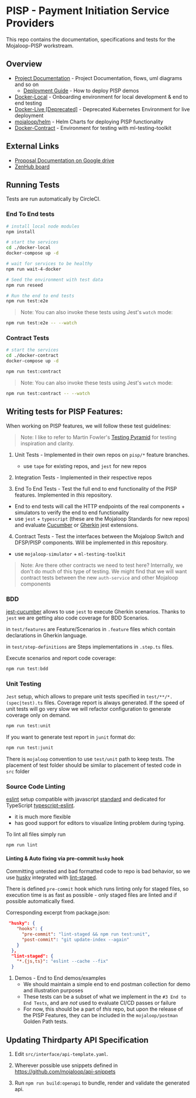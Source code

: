 # PISP - Payment Initiation Service Providers

This repo contains the documentation, specifications and tests for the Mojaloop-PISP workstream.

## Overview
- [Project Documentation](./docs/README.md) - Project Documentation, flows, uml diagrams and so on
    - [Deployment Guide](./docs/deployment_guide.md) - How to deploy PISP demos
- [Docker-Local](./docker-local/README.md) - Onboarding environment for local development & end to end testing
- [Docker-Live [Deprecated]](./docker-live/README.md) - Deprecated Kubernetes Environment for live deployment
- [mojaloop/helm](https://github.com/mojaloop/helm/) - Helm Charts for deploying PISP functionality
- [Docker-Contract](./docker-contract/README.md) - Environment for testing with ml-testing-toolkit


## External Links
 - [Proposal Documentation on Google drive](https://docs.google.com/document/d/17rLpCPM2NY-i4oKGxhlBMbQahGY0k83rij2EOiU_OR4/edit)
 - [ZenHub board](https://app.zenhub.com/workspaces/mojaloop-project-59edee71d1407922110cf083/board?labels=oss-pisp,oss-pisp-ref&filterLogic=any&useDefaultFilterLogic=false&repos=116650553,106737677)


## Running Tests

Tests are run automatically by CircleCI.

### End To End tests

```bash
# install local node modules
npm install

# start the services
cd ./docker-local
docker-compose up -d

# wait for services to be healthy
npm run wait-4-docker

# Seed the environment with test data
npm run reseed

# Run the end to end tests
npm run test:e2e
```


> Note: You can also invoke these tests using Jest's `watch` mode:
```bash
npm run test:e2e -- --watch
```

### Contract Tests

```bash
# start the services
cd ./docker-contract
docker-compose up -d

npm run test:contract
```
> Note: You can also invoke these tests using Jest's `watch` mode:
```bash
npm run test:contract -- --watch
```

## Writing tests for PISP Features:

When working on PISP features, we will follow these test guidelines:

> Note: I like to refer to Martin Fowler's [Testing Pyramid](https://martinfowler.com/articles/practical-test-pyramid.html#TheTestPyramid) for testing inspiration and clarity.

1. Unit Tests - Implemented in their own repos on `pisp/*` feature branches.
    - use `tape` for existing repos, and `jest` for new repos

2. Integration Tests - Implemented in their respective repos

3. End To End Tests - Test the full end to end functionality of the PISP features. Implemented in _this_ repository.
  - End to end tests will call the HTTP endpoints of the real components + simulators to verify the end to end functionality
  - use `jest` + `typescript` (these are the Mojaloop Standards for new repos) and evaluate [Cucumber](https://www.npmjs.com/package/jest-cucumber) or [Gherkin](https://github.com/sjmeverett/gherkin-jest#readme) jest extensions.

4. Contract Tests - Test the interfaces between the Mojaloop Switch and DFSP/PISP components. Will be implemented in _this_ repository.
  - use `mojaloop-simulator` + `ml-testing-toolkit`

> Note: Are there other contracts we need to test here? Internally, we don't do much of this type of testing. We might find that we will want contract tests between the new `auth-service` and other Mojaloop components

### BDD

[jest-cucumber](https://github.com/bencompton/jest-cucumber) allows to use `jest` to execute Gherkin scenarios. Thanks to `jest` we are getting also code coverage for BDD Scenarios.

in `test/features` are Feature/Scenarios in `.feature` files which contain declarations in Gherkin language.

in `test/step-definitions` are Steps implementations in `.step.ts` files.

Execute scenarios and report code coverage:
```bash
npm run test:bdd
```

### Unit Testing

`Jest` setup, which allows to prepare unit tests specified in `test/**/*.(spec|test).ts` files. Coverage report is always generated. If the speed of unit tests will go very slow we will refactor configuration to generate coverage only on demand.

```bash
npm run test:unit
```

If you want to generate test report in `junit` format do:
```bash
npm run test:junit
```

There is `mojaloop` convention to use `test/unit` path to keep tests. The placement of test folder should be similar to placement of tested code in `src` folder

### Source Code Linting

[eslint]() setup compatible with javascript [standard](https://standardjs.com/) and dedicated for TypeScript [typescript-eslint](https://github.com/typescript-eslint/typescript-eslint).
  - it is much more flexible
  - has good support for editors to visualize linting problem during typing.

To lint all files simply run
```bash
npm run lint
```

#### Linting & Auto fixing via pre-commit `husky` hook
Committing untested and bad formatted code to repo is bad behavior, so we use [husky](https://www.npmjs.com/package/husky) integrated with [lint-staged](https://www.npmjs.com/package/lint-staged).

There is defined `pre-commit` hook which runs linting only for staged files, so execution time is as fast as possible - only staged files are linted and if possible automatically fixed.

Corresponding excerpt from package.json:

```json
 "husky": {
    "hooks": {
      "pre-commit": "lint-staged && npm run test:unit",
      "post-commit": "git update-index --again"
    }
  },
  "lint-staged": {
    "*.{js,ts}": "eslint --cache --fix"
  }
```

1. Demos - End to End demos/examples
   - We should maintain a simple end to end postman collection for demo and illustration purposes
   - These tests can be a subset of what we implement in the `#3 End to End Tests`, and are _not_ used to evaluate CI/CD passes or failure
   - For now, this should be a part of _this_ repo, but upon the release of the PISP Features, they can be included in the `mojaloop/postman` Golden Path tests.

## Updating Thirdparty API Specification

1. Edit `src/interface/api-template.yaml`.

2. Wherever possible use snippets defined in https://github.com/mojaloop/api-snippets

3. Run `npm run build:openapi` to bundle, render and validate the generated api.
